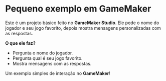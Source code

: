 # Pequeno exemplo em GameMaker  

Este é um projeto básico feito no **GameMaker Studio**. Ele pede o nome do jogador e seu jogo favorito, depois mostra mensagens personalizadas com as respostas.  

**O que ele faz?**  
- Pergunta o nome do jogador.  
- Pergunta qual é seu jogo favorito.  
- Mostra mensagens com as respostas.  

Um exemplo simples de interação no **GameMaker**!
